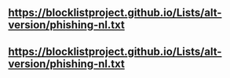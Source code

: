 ## https://blocklistproject.github.io/Lists/alt-version/phishing-nl.txt
## https://blocklistproject.github.io/Lists/alt-version/phishing-nl.txt
